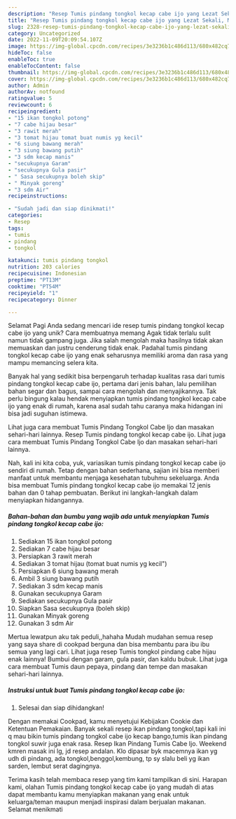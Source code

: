 ```yaml
---
description: "Resep Tumis pindang tongkol kecap cabe ijo yang Lezat Sekali, Mengugah Selera"
title: "Resep Tumis pindang tongkol kecap cabe ijo yang Lezat Sekali, Mengugah Selera"
slug: 2328-resep-tumis-pindang-tongkol-kecap-cabe-ijo-yang-lezat-sekali-mengugah-selera
category: Uncategorized
date: 2022-11-09T20:09:54.107Z
image: https://img-global.cpcdn.com/recipes/3e3236b1c486d113/680x482cq70/tumis-pindang-tongkol-kecap-cabe-ijo-foto-resep-utama.jpg
hideToc: false
enableToc: true
enableTocContent: false
thumbnail: https://img-global.cpcdn.com/recipes/3e3236b1c486d113/680x482cq70/tumis-pindang-tongkol-kecap-cabe-ijo-foto-resep-utama.jpg
cover: https://img-global.cpcdn.com/recipes/3e3236b1c486d113/680x482cq70/tumis-pindang-tongkol-kecap-cabe-ijo-foto-resep-utama.jpg
author: Admin
authorAv: notfound
ratingvalue: 5
reviewcount: 6
recipeingredient:
- "15 ikan tongkol potong"
- "7 cabe hijau besar"
- "3 rawit merah"
- "3 tomat hijau tomat buat numis yg kecil"
- "6 siung bawang merah"
- "3 siung bawang putih"
- "3 sdm kecap manis"
- "secukupnya Garam"
- "secukupnya Gula pasir"
- " Sasa secukupnya boleh skip"
- " Minyak goreng"
- "3 sdm Air"
recipeinstructions:

- "Sudah jadi dan siap dinikmati!"
categories:
- Resep
tags:
- tumis
- pindang
- tongkol

katakunci: tumis pindang tongkol 
nutrition: 203 calories
recipecuisine: Indonesian
preptime: "PT13M"
cooktime: "PT54M"
recipeyield: "1"
recipecategory: Dinner

---
```



Selamat Pagi Anda sedang mencari ide resep tumis pindang tongkol kecap cabe ijo yang unik? Cara membuatnya memang Agak tidak terlalu sulit namun tidak gampang juga. Jika salah mengolah maka hasilnya tidak akan memuaskan dan justru cenderung tidak enak. Padahal tumis pindang tongkol kecap cabe ijo yang enak seharusnya memiliki aroma dan rasa yang mampu memancing selera kita.


Banyak hal yang sedikit bisa berpengaruh terhadap kualitas rasa dari tumis pindang tongkol kecap cabe ijo, pertama dari jenis bahan, lalu pemilihan bahan segar dan bagus, sampai cara mengolah dan menyajikannya. Tak perlu bingung kalau hendak menyiapkan tumis pindang tongkol kecap cabe ijo yang enak di rumah, karena asal sudah tahu caranya maka hidangan ini bisa jadi suguhan istimewa.

Lihat juga cara membuat Tumis Pindang Tongkol Cabe Ijo dan masakan sehari-hari lainnya. Resep Tumis pindang tongkol kecap cabe ijo. Lihat juga cara membuat Tumis Pindang Tongkol Cabe Ijo dan masakan sehari-hari lainnya.


Nah, kali ini kita coba, yuk, variasikan tumis pindang tongkol kecap cabe ijo sendiri di rumah. Tetap dengan bahan sederhana, sajian ini bisa memberi manfaat untuk membantu menjaga kesehatan tubuhmu sekeluarga. Anda bisa membuat Tumis pindang tongkol kecap cabe ijo memakai 12 jenis bahan dan 0 tahap pembuatan. Berikut ini langkah-langkah dalam menyiapkan hidangannya.

<!--inarticleads1-->

##### Bahan-bahan dan bumbu yang wajib ada untuk menyiapkan Tumis pindang tongkol kecap cabe ijo:

1. Sediakan 15 ikan tongkol potong
1. Sediakan 7 cabe hijau besar
1. Persiapkan 3 rawit merah
1. Sediakan 3 tomat hijau (tomat buat numis yg kecil&#34;)
1. Persiapkan 6 siung bawang merah
1. Ambil 3 siung bawang putih
1. Sediakan 3 sdm kecap manis
1. Gunakan secukupnya Garam
1. Sediakan secukupnya Gula pasir
1. Siapkan  Sasa secukupnya (boleh skip)
1. Gunakan  Minyak goreng
1. Gunakan 3 sdm Air


Mertua lewatpun aku tak peduli,,hahaha Mudah mudahan semua resep yang saya share di cookpad berguna dan bisa membantu para ibu ibu semua yang lagi cari. Lihat juga resep Tumis tongkol pindang cabe hijau enak lainnya! Bumbui dengan garam, gula pasir, dan kaldu bubuk. Lihat juga cara membuat Tumis daun pepaya, pindang dan tempe dan masakan sehari-hari lainnya. 

<!--inarticleads2-->

##### Instruksi untuk buat Tumis pindang tongkol kecap cabe ijo:


1. Selesai dan siap dihidangkan!

Dengan memakai Cookpad, kamu menyetujui Kebijakan Cookie dan Ketentuan Pemakaian. Banyak sekali resep ikan pindang tongkol,tapi kali ini q mau bikin tumis pindang tongkol cabe ijo kecap bango,tumis ikan pindang tongkol suwir juga enak rasa. Resep Ikan Pindang Tumis Cabe Ijo. Weekend kmren masak ini lg, jd resep andalan. Klo dipasar byk macemnya ikan yg udh di pindang, ada tongkol,benggol,kembung, tp sy slalu beli yg ikan sarden, lembut serat dagingnya. 

Terima kasih telah membaca resep yang tim kami tampilkan di sini. Harapan kami, olahan Tumis pindang tongkol kecap cabe ijo yang mudah di atas dapat membantu kamu menyiapkan makanan yang enak untuk keluarga/teman maupun menjadi inspirasi dalam berjualan makanan. Selamat menikmati
